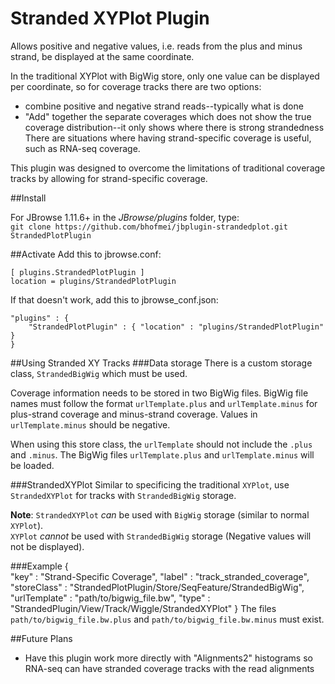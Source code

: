 # Stranded XYPlot Plugin
Allows positive and negative values, i.e. reads from the plus and minus strand, be displayed at the same coordinate.

In the traditional XYPlot with BigWig store, only one value can be displayed per coordinate, so for coverage tracks there are two options:
* combine positive and negative strand reads--typically what is done
* "Add" together the separate coverages which does not show the true coverage distribution--it only shows where there is strong strandedness
There are situations where having strand-specific coverage is useful, such as RNA-seq coverage.

This plugin was designed to overcome the limitations of traditional coverage tracks by allowing for strand-specific coverage.


##Install

For JBrowse 1.11.6+ in the _JBrowse/plugins_ folder, type:  
``git clone https://github.com/bhofmei/jbplugin-strandedplot.git StrandedPlotPlugin``

##Activate
Add this to jbrowse.conf:

    [ plugins.StrandedPlotPlugin ]
    location = plugins/StrandedPlotPlugin

If that doesn't work, add this to jbrowse_conf.json:

    "plugins" : {
        "StrandedPlotPlugin" : { "location" : "plugins/StrandedPlotPlugin" }
    }

##Using Stranded XY Tracks
###Data storage
There is a custom storage class, `StrandedBigWig` which must be used.

Coverage information needs to be stored in two BigWig files. BigWig file names must follow the format `urlTemplate.plus` and `urlTemplate.minus` for plus-strand coverage and minus-strand coverage.
Values in `urlTemplate.minus` should be negative.

When using this store class, the `urlTemplate` should not include the `.plus` and `.minus`. The BigWig files `urlTemplate.plus` and `urlTemplate.minus` will be loaded.

###StrandedXYPlot
Similar to specificing the traditional `XYPlot`, use `StrandedXYPlot` for tracks with `StrandedBigWig` storage.

**Note**: `StrandedXYPlot` *can* be used with `BigWig` storage (similar to normal `XYPlot`).  
`XYPlot` *cannot* be used with `StrandedBigWig` storage (Negative values will not be displayed).

###Example
    {  
        "key" : "Strand-Specific Coverage",
        "label" : "track_stranded_coverage",
        "storeClass" : "StrandedPlotPlugin/Store/SeqFeature/StrandedBigWig",
        "urlTemplate" : "path/to/bigwig_file.bw",
        "type" : "StrandedPlugin/View/Track/Wiggle/StrandedXYPlot"
    }
The files `path/to/bigwig_file.bw.plus` and `path/to/bigwig_file.bw.minus` must exist.

##Future Plans
- Have this plugin work more directly with "Alignments2" histograms so RNA-seq can have stranded coverage tracks with the read alignments